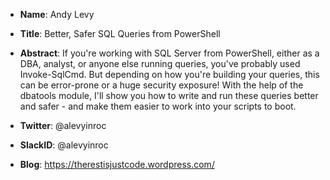 * **Name**: Andy Levy
* **Title**: Better, Safer SQL Queries from PowerShell
* **Abstract**: If you're working with SQL Server from PowerShell, either as a DBA, analyst, or anyone else running queries, you've probably used Invoke-SqlCmd. But depending on how you're building your queries, this can be error-prone or a huge security exposure! With the help of the dbatools module, I'll show you how to write and run these queries better and safer - and make them easier to work into your scripts to boot.

* **Twitter**: @alevyinroc
* **SlackID**: @alevyinroc
* **Blog**: https://therestisjustcode.wordpress.com/

